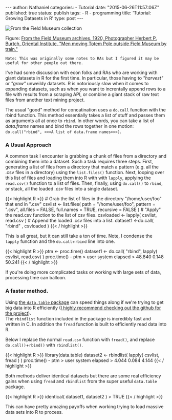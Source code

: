 --- author: Nathaniel categories: - Tutorial date:
"2015-06-26T11:57:06Z" published: true status: publish tags: - R -
programming title: 'Tutorial: Growing Datasets in R' type: post ---

<div class="media image">

![From the Field Museum
collection](%7B%7B%20site.baseurl%20%7D%7D/assets/pushingworkers_fieldmuseum.jpg)

</div>

Figure: [From the Field Museum archives, 1920, Photographer Herbert P.
Burtch, Oriental Institute. "Men moving Totem Pole outside Field Museum
by train."](http://fieldmuseumphotoarchives.tumblr.com/)

`Note: This was originally some notes to RAs but I figured it may be useful for other people out there.`

I've had some discussion with econ folks and RAs who are working with
giant datasets in R for the first time. In particular, those having to
*"harvest"* or *"grow"* unweildy datasets. R is notoriously slow when it
comes to expanding datasets, such as when you want to increntally append
rows to a file with results from a scraping API, or combine a giant
stack of raw text files from another text mining project.

The usual "good" method for concatination uses a `do.call` function with
the rbind function. This method essentially takes a list of stuff and
passes them as arguments all at once to `rbind`. In other words, you can
take a list of *data.frame* names and bind the rows together in one
motion: `do.call("rbind", <<<A list of data.frame names>>>)`.

### A Usual Approach

A common task I encounter is grabbing a chunk of files from a directory
and combining them into a dataset. Such a task requires three steps.
First, generating a list of files from a directory that match a pattern
(e.g. all the .csv files in a directory) using the `list.files()`
function. Next, looping over this list of files and loading them into R
with with `lapply`, applying the `read.csv()` function to a list of
files. Then, finally, using `do.call()` to `rbind`, or stack, all the
loaded *.csv* files into a single dataset.

{{&lt; highlight R &gt;}} \# Grab the list of files in the directory
"/home/user/foo" that end in ".csv" csvlist &lt;- list.files( path =
"/home/user/foo", pattern = ".csv", all.files = FALSE, full.names =
TRUE, recursive = FALSE ) \# "Apply" the read.csv function to the list
of csv files. csvloaded &lt;- lapply( csvlist, read.csv ) \# Append the
loaded .csv files into a list. dataset1 &lt;-do.call( "rbind" ,
csvloaded ) {{&lt; / highlight &gt;}}

This is all great, but it can still take a ton of time. Note, I condense
the `lapply` function and the `do.call`+`rbind` line into one.

{{&lt; highlight R &gt;}} ptm &lt;- proc.time() dataset1 &lt;- do.call(
"rbind", lapply( csvlist, read.csv) ) proc.time() - ptm &gt; user system
elapsed &gt; 48.840 0.148 50.241 {{&lt; / highlight &gt;}}

If you're doing more complicated tasks or working with large sets of
data, processing time can balloon.

### A faster method.

Using [the `data.table`
package](https://github.com/Rdatatable/data.table/wiki) can speed things
along if we're trying to get big data into R efficiently ([I highly
recommend checking out the github for the
project](I%20highly%20recommend%20checking%20out%20the%20github%20for%20the%20project)).\
The `rbindlist` function included in the package is incredibly fast and
written in C. In addition the `fread` function is built to efficiently
read data into R.

Below I replace the normal `read.csv` function with `fread()`, and
replace `do.call()`+`rbind()` with `rbindlist()`.

{{&lt; highlight R &gt;}} library(data.table) dataset2 &lt;- rbindlist(
lapply( csvlist, fread ) ) proc.time() - ptm &gt; user system elapsed
&gt; 4.044 0.084 4.144 {{&lt; / highlight &gt;}}

Both methods deliver identical datasets but there are some real
efficiency gains when using `fread` and `rbindlist` from the super
useful `data.table` package.

{{&lt; highlight R &gt;}} identical( dataset1, dataset2 ) &gt; TRUE
{{&lt; / highlight &gt;}}

This can have pretty amazing payoffs when working trying to load massive
data sets into R to process.
